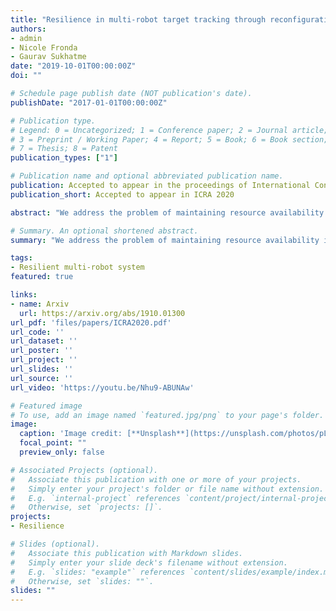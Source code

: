 ```yaml
---
title: "Resilience in multi-robot target tracking through reconfiguration"
authors:
- admin
- Nicole Fronda
- Gaurav Sukhatme
date: "2019-10-01T00:00:00Z"
doi: ""

# Schedule page publish date (NOT publication's date).
publishDate: "2017-01-01T00:00:00Z"

# Publication type.
# Legend: 0 = Uncategorized; 1 = Conference paper; 2 = Journal article;
# 3 = Preprint / Working Paper; 4 = Report; 5 = Book; 6 = Book section;
# 7 = Thesis; 8 = Patent
publication_types: ["1"]

# Publication name and optional abbreviated publication name.
publication: Accepted to appear in the proceedings of International Conference on Robotics and Automation 2020
publication_short: Accepted to appear in ICRA 2020

abstract: "We address the problem of maintaining resource availability in a networked multi-robot system performing distributed target tracking. In our model, robots are equipped with sensing and computational resources enabling them to track a target’s position using a Distributed Kalman Filter (DKF). We use the trace of each robot’s sensor measurement noise covariance matrix as a measure of sensing quality. When a robot’s sensing quality deteriorates, the systems communication graph is modified by adding edges such that the robot with deteriorating sensor quality may share information with other robots to improve the team’s target tracking ability. This computation is performed centrally and is designed to work without a large change in the number of active communication links. We propose two mixed integer semi-definite programming formulations (an ‘agent-centric’ strategy and a ‘team-centric’ strategy) to achieve this goal. We implement both formulations and a greedy strategy in simulation and show that the team centric strategy outperforms the agent-centric and greedy strategies."

# Summary. An optional shortened abstract.
summary: "We address the problem of maintaining resource availability in a networked multi-robot system performing distributed target tracking"

tags:
- Resilient multi-robot system
featured: true

links:
- name: Arxiv
  url: https://arxiv.org/abs/1910.01300
url_pdf: 'files/papers/ICRA2020.pdf'
url_code: ''
url_dataset: ''
url_poster: ''
url_project: ''
url_slides: ''
url_source: ''
url_video: 'https://youtu.be/Nhu9-ABUNAw'

# Featured image
# To use, add an image named `featured.jpg/png` to your page's folder.
image:
  caption: 'Image credit: [**Unsplash**](https://unsplash.com/photos/pLCdAaMFLTE)'
  focal_point: ""
  preview_only: false

# Associated Projects (optional).
#   Associate this publication with one or more of your projects.
#   Simply enter your project's folder or file name without extension.
#   E.g. `internal-project` references `content/project/internal-project/index.md`.
#   Otherwise, set `projects: []`.
projects:
- Resilience

# Slides (optional).
#   Associate this publication with Markdown slides.
#   Simply enter your slide deck's filename without extension.
#   E.g. `slides: "example"` references `content/slides/example/index.md`.
#   Otherwise, set `slides: ""`.
slides: ""
---
```

